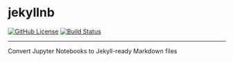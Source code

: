 # jekyllnb

[![GitHub License](https://img.shields.io/github/license/klane/jekyllnb.svg)](https://github.com/klane/jekyllnb/blob/master/LICENSE)
[![Build Status](https://travis-ci.org/klane/jekyllnb.svg?branch=master)](https://travis-ci.org/klane/jekyllnb)

--------------------------------------------------------------------------------

Convert Jupyter Notebooks to Jekyll-ready Markdown files
